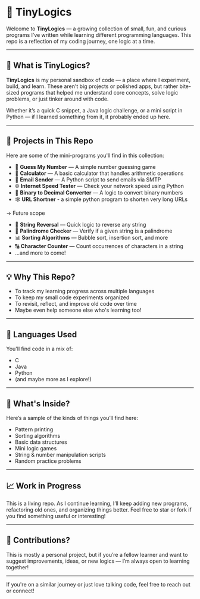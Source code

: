 # 🧠 TinyLogics

Welcome to **TinyLogics** — a growing collection of small, fun, and curious programs I’ve written while learning different programming languages. This repo is a reflection of my coding journey, one logic at a time.

---

## 📌 What is TinyLogics?

**TinyLogics** is my personal sandbox of code — a place where I experiment, build, and learn. These aren't big projects or polished apps, but rather bite-sized programs that helped me understand core concepts, solve logic problems, or just tinker around with code.

Whether it’s a quick C snippet, a Java logic challenge, or a mini script in Python — if I learned something from it, it probably ended up here.

---

## 📂 Projects in This Repo

Here are some of the mini-programs you'll find in this collection:

- 🎲 **Guess My Number** — A simple number guessing game
- 🧮 **Calculator** — A basic calculator that handles arithmetic operations
- 📧 **Email Sender** — A Python script to send emails via SMTP
- 🌐 **Internet Speed Tester** — Check your network speed using Python
- 🔢 **Binary to Decimal Converter** — A logic to convert binary numbers
- 🕸  **URL Shortner** - a simple python program to shorten very long URLs

-> Future scope
- 🧵 **String Reversal** — Quick logic to reverse any string
- 🧩 **Palindrome Checker** — Verify if a given string is a palindrome
- 📊 **Sorting Algorithms** — Bubble sort, insertion sort, and more
- 🔠 **Character Counter** — Count occurrences of characters in a string
- ...and more to come!

---

## 💡 Why This Repo?

* To track my learning progress across multiple languages  
* To keep my small code experiments organized  
* To revisit, reflect, and improve old code over time  
* Maybe even help someone else who's learning too!

---

## 🧰 Languages Used

You'll find code in a mix of:

* C  
* Java  
* Python  
* (and maybe more as I explore!)

---

## 🧪 What's Inside?

Here’s a sample of the kinds of things you’ll find here:

* Pattern printing  
* Sorting algorithms  
* Basic data structures  
* Mini logic games  
* String & number manipulation scripts  
* Random practice problems  

---

## 📈 Work in Progress

This is a living repo. As I continue learning, I’ll keep adding new programs, refactoring old ones, and organizing things better. Feel free to star or fork if you find something useful or interesting!

---

## 🙌 Contributions?

This is mostly a personal project, but if you’re a fellow learner and want to suggest improvements, ideas, or new logics — I’m always open to learning together!

---

If you're on a similar journey or just love talking code, feel free to reach out or connect!
